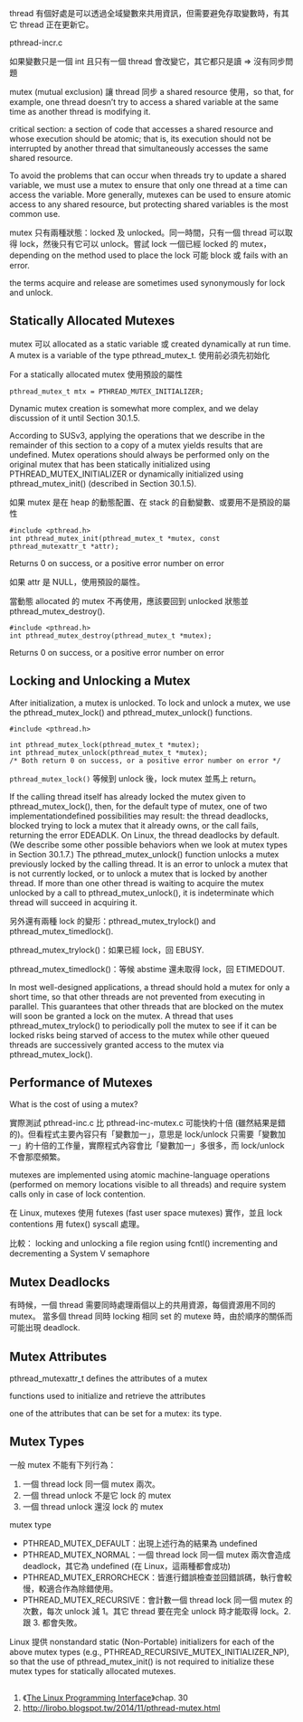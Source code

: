 thread 有個好處是可以透過全域變數來共用資訊，但需要避免存取變數時，有其它 thread 正在更新它。

pthread-incr.c

如果變數只是一個 int 且只有一個 thread 會改變它，其它都只是讀 => 沒有同步問題

mutex (mutual exclusion) 讓 thread 同步
 a shared resource 使用，so that, for example, one thread doesn’t try to access
a shared variable at the same time as another thread is modifying it.



critical section: a section of code that accesses a shared resource and whose execution should be atomic; that is, its execution should not be interrupted by another thread that simultaneously accesses the same shared resource.



To avoid the problems that can occur when threads try to update a shared variable,
we must use a mutex  to ensure that only one thread
at a time can access the variable. More generally, mutexes can be used to ensure
atomic access to any shared resource, but protecting shared variables is the most
common use.



mutex 只有兩種狀態：locked 及 unlocked。同一時間，只有一個 thread 可以取得 lock，然後只有它可以 unlock。嘗試 lock 一個已經 locked 的 mutex，
depending on the method used to place the lock 可能 block 或 fails with an error.

the terms acquire and release are sometimes used synonymously for lock and unlock.

## Statically Allocated Mutexes
mutex 可以 allocated as a static variable 或 created dynamically at run
time.
A mutex is a variable of the type pthread_mutex_t. 使用前必須先初始化

For a statically allocated mutex
使用預設的屬性
```
pthread_mutex_t mtx = PTHREAD_MUTEX_INITIALIZER;
```

Dynamic mutex creation
is somewhat more complex, and we delay discussion of it until Section 30.1.5.


According to SUSv3, applying the operations that we describe in the remainder
of this section to a copy of a mutex yields results that are undefined. Mutex
operations should always be performed only on the original mutex that has
been statically initialized using PTHREAD_MUTEX_INITIALIZER or dynamically initialized
using pthread_mutex_init() (described in Section 30.1.5).


如果 mutex 是在 heap 的動態配置、在 stack 的自動變數、或要用不是預設的屬性

```
#include <pthread.h>
int pthread_mutex_init(pthread_mutex_t *mutex, const pthread_mutexattr_t *attr);
```
Returns 0 on success, or a positive error number on error

如果 attr 是 NULL，使用預設的屬性。

當動態 allocated 的 mutex 不再使用，應該要回到 unlocked 狀態並 pthread_mutex_destroy().
```
#include <pthread.h>
int pthread_mutex_destroy(pthread_mutex_t *mutex);
```
Returns 0 on success, or a positive error number on error

## Locking and Unlocking a Mutex
After initialization, a mutex is unlocked. To lock and unlock a mutex, we use the
pthread_mutex_lock() and pthread_mutex_unlock() functions.

```
#include <pthread.h>

int pthread_mutex_lock(pthread_mutex_t *mutex);
int pthread_mutex_unlock(pthread_mutex_t *mutex);
/* Both return 0 on success, or a positive error number on error */
```

`pthread_mutex_lock()` 等候到 unlock 後，lock mutex 並馬上 return。

If the calling thread itself has already locked the mutex given to
pthread_mutex_lock(), then, for the default type of mutex, one of two implementationdefined
possibilities may result: the thread deadlocks, blocked trying to lock a
mutex that it already owns, or the call fails, returning the error EDEADLK.
On Linux,
the thread deadlocks by default. (We describe some other possible behaviors when
we look at mutex types in Section 30.1.7.)
The pthread_mutex_unlock() function unlocks a mutex previously locked by the
calling thread. It is an error to unlock a mutex that is not currently locked, or to
unlock a mutex that is locked by another thread.
If more than one other thread is waiting to acquire the mutex unlocked by a
call to pthread_mutex_unlock(), it is indeterminate which thread will succeed in
acquiring it.


另外還有兩種 lock 的變形：pthread_mutex_trylock() and pthread_mutex_timedlock().

pthread_mutex_trylock()：如果已經 lock，回 EBUSY.

pthread_mutex_timedlock()：等候 abstime 還未取得 lock，回 ETIMEDOUT.

In most well-designed applications, a
thread should hold a mutex for only a short time, so that other threads are not prevented
from executing in parallel. This guarantees that other threads that are
blocked on the mutex will soon be granted a lock on the mutex. A thread that uses
pthread_mutex_trylock() to periodically poll the mutex to see if it can be locked risks
being starved of access to the mutex while other queued threads are successively
granted access to the mutex via pthread_mutex_lock().

## Performance of Mutexes
What is the cost of using a mutex?

實際測試 pthread-inc.c 比 pthread-inc-mutex.c 可能快約十倍 (雖然結果是錯的)。但看程式主要內容只有「變數加一」，意思是 lock/unlock 只需要「變數加一」約十倍的工作量，實際程式內容會比「變數加一」多很多，而 lock/unlock 不會那麼頻繁。

mutexes are implemented using atomic machine-language
operations (performed on memory locations visible to all threads) and require system
calls only in case of lock contention.

在 Linux, mutexes 使用 futexes (fast user space mutexes) 實作，並且 lock contentions 用 futex() syscall 處理。

比較：
locking and unlocking a file region using fcntl()
incrementing and decrementing a System V semaphore

## Mutex Deadlocks
有時候，一個 thread 需要同時處理兩個以上的共用資源，每個資源用不同的 mutex。
當多個 thread 同時 locking 相同 set 的 mutexe 時，由於順序的關係而可能出現 deadlock.

## Mutex Attributes
pthread_mutexattr_t defines the attributes of a mutex

functions used to initialize and retrieve the attributes

one of the attributes that can be set for a mutex: its type.

## Mutex Types
一般 mutex 不能有下列行為：
1. 一個 thread lock 同一個 mutex 兩次。
2. 一個 thread unlock 不是它 lock 的 mutex
3. 一個 thread unlock 還沒 lock 的 mutex

mutex type
* PTHREAD_MUTEX_DEFAULT：出現上述行為的結果為 undefined
* PTHREAD_MUTEX_NORMAL：一個 thread lock 同一個 mutex 兩次會造成 deadlock，其它為 undefined (在 Linux，這兩種都會成功)
* PTHREAD_MUTEX_ERRORCHECK：皆進行錯誤檢查並回錯誤碼，執行會較慢，較適合作為除錯使用。
* PTHREAD_MUTEX_RECURSIVE：會計數一個 thread lock 同一個 mutex 的次數，每次 unlock 減 1。其它 thread 要在完全 unlock 時才能取得 lock。2. 跟 3. 都會失敗。

Linux 提供 nonstandard static (Non-Portable) initializers for
each of the above mutex types (e.g., PTHREAD_RECURSIVE_MUTEX_INITIALIZER_NP), so that
the use of pthread_mutex_init() is not required to initialize these mutex types for
statically allocated mutexes.

##
1. 《[The Linux Programming Interface](http://man7.org/tlpi/)》chap. 30
1. http://lirobo.blogspot.tw/2014/11/pthread-mutex.html
